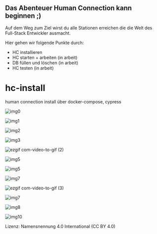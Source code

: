 ## Das Abenteuer Human Connection kann beginnen ;) 

Auf dem Weg zum Ziel wirst du alle Stationen erreichen    die die Welt des Full-Stack Entwickler ausmacht. 

Hier gehen wir folgende Punkte durch: 

- HC installieren
- HC starten + arbeiten (in arbeit)
- DB füllen und löschen (in arbeit)
- HC testen (in arbeit)



# hc-install 
human connection install über docker-compose, cypress

![img0](https://user-images.githubusercontent.com/1324583/63830878-8adf0280-c96d-11e9-859e-6a748d1d842c.png)

![img1](https://user-images.githubusercontent.com/1324583/63830892-97fbf180-c96d-11e9-8bc8-435f21e56c0a.png)

![img2](https://user-images.githubusercontent.com/1324583/63834239-2c1d8700-c975-11e9-99c1-6a89a82705a3.png)


![img3](https://user-images.githubusercontent.com/1324583/63834304-52432700-c975-11e9-82d0-1ffecbc80e87.png)

![ezgif com-video-to-gif (2)](https://user-images.githubusercontent.com/1324583/63831033-f6c16b00-c96d-11e9-840a-a14cee3f451d.gif)

![img5](https://user-images.githubusercontent.com/1324583/63840966-37c37a80-c982-11e9-9528-1a780a6b043c.png)

![img5](https://user-images.githubusercontent.com/1324583/63831101-28d2cd00-c96e-11e9-8fa5-6e3deaf3207f.png)

![img7](https://user-images.githubusercontent.com/1324583/63843168-3a27d380-c986-11e9-8777-af65a6ebfd93.png)

![ezgif com-video-to-gif (3)](https://user-images.githubusercontent.com/1324583/63842945-df8e7780-c985-11e9-905f-636da53fda18.gif)

![img7](https://user-images.githubusercontent.com/1324583/63831118-34be8f00-c96e-11e9-8031-23eba08a86aa.png)

![img8](https://user-images.githubusercontent.com/1324583/63831129-38eaac80-c96e-11e9-9167-c26dd5f1d946.png)

![img10](https://user-images.githubusercontent.com/1324583/63840986-3f831f00-c982-11e9-8fe2-2c1e5cff0286.png)




 
Lizenz: Namensnennung 4.0 International (CC BY 4.0)


